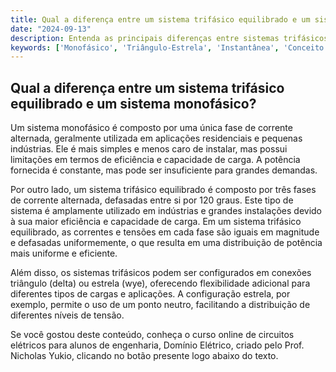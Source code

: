 ```yaml
---
title: Qual a diferença entre um sistema trifásico equilibrado e um sistema monofásico?
date: "2024-09-13"
description: Entenda as principais diferenças entre sistemas trifásicos equilibrados e sistemas monofásicos em circuitos elétricos.
keywords: ['Monofásico', 'Triângulo-Estrela', 'Instantânea', 'Conceito', 'Resolvido', 'Iniciais', 'Equilibrado']
---
```


## Qual a diferença entre um sistema trifásico equilibrado e um sistema monofásico?

Um sistema monofásico é composto por uma única fase de corrente alternada, geralmente utilizada em aplicações residenciais e pequenas indústrias. Ele é mais simples e menos caro de instalar, mas possui limitações em termos de eficiência e capacidade de carga. A potência fornecida é constante, mas pode ser insuficiente para grandes demandas.

Por outro lado, um sistema trifásico equilibrado é composto por três fases de corrente alternada, defasadas entre si por 120 graus. Este tipo de sistema é amplamente utilizado em indústrias e grandes instalações devido à sua maior eficiência e capacidade de carga. Em um sistema trifásico equilibrado, as correntes e tensões em cada fase são iguais em magnitude e defasadas uniformemente, o que resulta em uma distribuição de potência mais uniforme e eficiente.

Além disso, os sistemas trifásicos podem ser configurados em conexões triângulo (delta) ou estrela (wye), oferecendo flexibilidade adicional para diferentes tipos de cargas e aplicações. A configuração estrela, por exemplo, permite o uso de um ponto neutro, facilitando a distribuição de diferentes níveis de tensão.

Se você gostou deste conteúdo, conheça o curso online de circuitos elétricos para alunos de engenharia, Domínio Elétrico, criado pelo Prof. Nicholas Yukio, clicando no botão presente logo abaixo do texto.